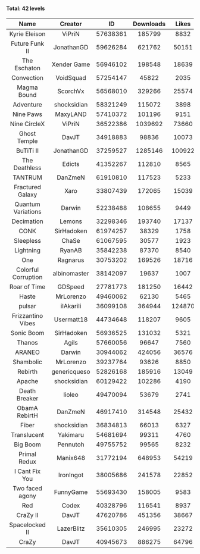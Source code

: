 #### Total: 42 levels

| Name | Creator | ID | Downloads | Likes |
|:---:|:---:|:---:|:---:|:---:|
| Kyrie Eleison | ViPriN | 57638361 | 185799 | 8832
| Future Funk II | JonathanGD | 59626284 | 621762 | 50151
| The Eschaton | Xender Game | 56946102 | 198548 | 18639
| Convection | VoidSquad | 57254147 | 45822 | 2035
| Magma Bound | ScorchVx | 56568010 | 329266 | 25574
| Adventure | shocksidian | 58321249 | 115072 | 3898
| Nine Paws | MaxyLAND | 57410372 | 101196 | 9151
| Nine CircleX | ViPriN | 36522386 | 1039692 | 73660
| Ghost Temple | DavJT | 34918883 | 98836 | 10073
| BuTiTi II | JonathanGD | 37259527 | 1285146 | 100922
| The Deathless | Edicts | 41352267 | 112810 | 8565
| TANTRUM | DanZmeN | 61910810 | 117523 | 5233
| Fractured Galaxy  | Xaro | 33807439 | 172065 | 15039
| Quantum Variations | Darwin | 52238488 | 108655 | 9449
| Decimation | Lemons | 32298346 | 193740 | 17137
| CONK | SirHadoken | 61974257 | 38329 | 1758
| Sleepless | ChaSe | 61067595 | 30577 | 1923
| Lightning | RyanAB | 35842238 | 87370 | 8540
| One | Ragnarus | 30753202 | 169526 | 18716
| Colorful Corruption | albinomaster | 38142097 | 19637 | 1007
| Roar of Time | GDSpeed | 27781773 | 181250 | 16442
| Haste | MrLorenzo | 49460062 | 62130 | 5465
| pulsar | iIAkariIi | 36099108 | 364944 | 124870
| Frizzantino Vibes | Usermatt18 | 44734648 | 118207 | 9605
| Sonic Boom | SirHadoken | 56936525 | 131032 | 5321
| Thanos | Agils | 57660056 | 96647 | 7560
| ARANEO | Darwin | 30944062 | 424056 | 36576
| Shambolic | MrLorenzo | 39237764 | 93626 | 8850
| Rebirth | genericqueso | 52826168 | 185916 | 13049
| Apache | shocksidian | 60129422 | 102286 | 4190
| Death Breaker | lioleo | 49470094 | 53679 | 2741
| ObamA RebirtH | DanZmeN | 46917410 | 314548 | 25432
| Fiber | shocksidian | 36834813 | 66013 | 6327
| Translucent | Yakimaru | 54681694 | 99311 | 4760
| Big Boom | Pennutoh | 49755752 | 99565 | 8232
| Primal Redux | Manix648 | 31772194 | 648953 | 54219
| I Cant Fix You | IronIngot | 38005686 | 241578 | 22852
| Two faced agony | FunnyGame | 55693430 | 158005 | 9583
| Red | Codex | 40328796 | 116541 | 8937
| CraZy II | DavJT | 47620786 | 451356 | 38667
| Spacelocked II | LazerBlitz | 35610305 | 246995 | 23272
| CraZy | DavJT | 40945673 | 886275 | 64796
